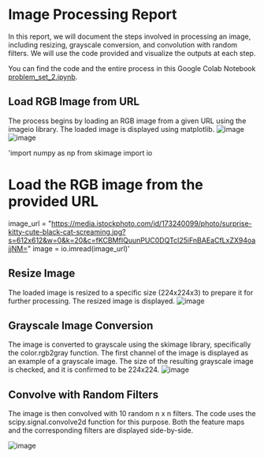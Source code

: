 # Image Processing Report
In this report, we will document the steps involved in processing an image, including resizing, grayscale conversion, and convolution with random filters. We will use the code provided and visualize the outputs at each step.

You can find the code and the entire process in this Google Colab Notebook [problem_set_2.ipynb](https://colab.research.google.com/drive/17CntMWGmxQa0gnsV-BJiu1CEo9Ei_--r?usp=sharing).

## Load RGB Image from URL
The process begins by loading an RGB image from a given URL using the imageio library. The loaded image is displayed using matplotlib.
![image](https://github.com/Theflawlessone/Data-Science/assets/142954344/cf5b1cf5-c68c-48f8-a4c0-db02ae118a2b)
![image](https://github.com/Theflawlessone/Data-Science/assets/142954344/480ab75f-90f5-4185-9605-9be123fabe5d)


'import numpy as np
from skimage import io

# Load the RGB image from the provided URL
image_url = "https://media.istockphoto.com/id/173240099/photo/surprise-kitty-cute-black-cat-screaming.jpg?s=612x612&w=0&k=20&c=fKCBMfIQuunPUC0DQTcI25iFnBAEaCfLxZX94oajjNM="
image = io.imread(image_url)'


## Resize Image
The loaded image is resized to a specific size (224x224x3) to prepare it for further processing. The resized image is displayed.
![image](https://github.com/Theflawlessone/Data-Science/assets/142954344/bb680857-aea5-4996-bd73-91946b6a786a)

## Grayscale Image Conversion
The image is converted to grayscale using the skimage library, specifically the color.rgb2gray function. The first channel of the image is displayed as an example of a grayscale image. The size of the resulting grayscale image is checked, and it is confirmed to be 224x224.
![image](https://github.com/Theflawlessone/Data-Science/assets/142954344/ebb6a1e3-d6be-41f3-8952-45f1778b7fb3)

## Convolve with Random Filters
The image is then convolved with 10 random n x n filters. The code uses the scipy.signal.convolve2d function for this purpose. Both the feature maps and the corresponding filters are displayed side-by-side.

![image](https://github.com/Theflawlessone/Data-Science/assets/142954344/6dfd9352-9b19-4252-9a21-070a704c1d88)
